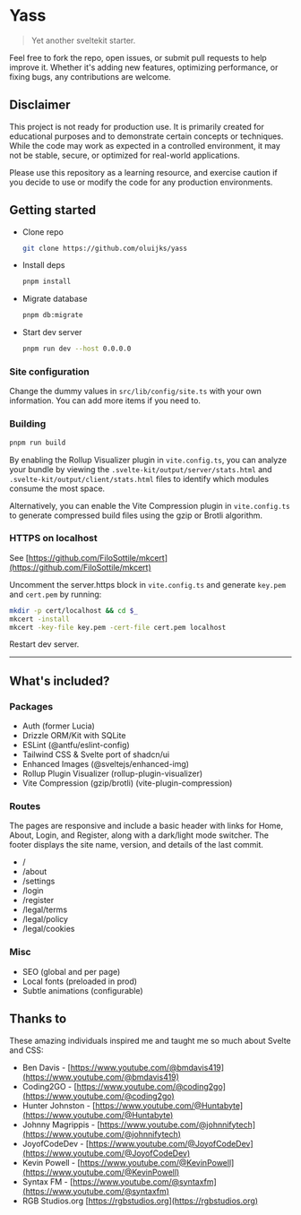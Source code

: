 # Yass

> Yet another sveltekit starter.

Feel free to fork the repo, open issues, or submit pull requests to help improve it. Whether it's adding new features, optimizing performance, or fixing bugs, any contributions are welcome.

## Disclaimer

This project is not ready for production use. It is primarily created for educational purposes and to demonstrate certain concepts or techniques. While the code may work as expected in a controlled environment, it may not be stable, secure, or optimized for real-world applications.

Please use this repository as a learning resource, and exercise caution if you decide to use or modify the code for any production environments.

## Getting started

- Clone repo
  ```bash
  git clone https://github.com/oluijks/yass
  ```
- Install deps
  ```bash
  pnpm install
  ```
- Migrate database
  ```bash
  pnpm db:migrate
  ```
- Start dev server
  ```bash
  pnpm run dev --host 0.0.0.0
  ```

### Site configuration

Change the dummy values in `src/lib/config/site.ts` with your own information. You can add more items if you need to.

### Building

```bash
pnpm run build
```

By enabling the Rollup Visualizer plugin in `vite.config.ts`, you can analyze your bundle by viewing the `.svelte-kit/output/server/stats.html` and `.svelte-kit/output/client/stats.html` files to identify which modules consume the most space.

Alternatively, you can enable the Vite Compression plugin in `vite.config.ts` to generate compressed build files using the gzip or Brotli algorithm.

### HTTPS on localhost

See [https://github.com/FiloSottile/mkcert](https://github.com/FiloSottile/mkcert)

Uncomment the server.https block in `vite.config.ts` and generate `key.pem` and `cert.pem` by running:

```bash
mkdir -p cert/localhost && cd $_
mkcert -install
mkcert -key-file key.pem -cert-file cert.pem localhost
```

Restart dev server.

---

## What's included?

### Packages

- Auth (former Lucia)
- Drizzle ORM/Kit with SQLite
- ESLint (@antfu/eslint-config)
- Tailwind CSS & Svelte port of shadcn/ui
- Enhanced Images (@sveltejs/enhanced-img)
- Rollup Plugin Visualizer (rollup-plugin-visualizer)
- Vite Compression (gzip/brotli) (vite-plugin-compression)

### Routes

The pages are responsive and include a basic header with links for Home, About, Login, and Register, along with a dark/light mode switcher. The footer displays the site name, version, and details of the last commit.

- /
- /about
- /settings
- /login
- /register
- /legal/terms
- /legal/policy
- /legal/cookies

### Misc

- SEO (global and per page)
- Local fonts (preloaded in prod)
- Subtle animations (configurable)

## Thanks to

These amazing individuals inspired me and taught me so much about Svelte and CSS:

- Ben Davis - [https://www.youtube.com/@bmdavis419](https://www.youtube.com/@bmdavis419)
- Coding2GO - [https://www.youtube.com/@coding2go](https://www.youtube.com/@coding2go)
- Hunter Johnston - [https://www.youtube.com/@Huntabyte](https://www.youtube.com/@Huntabyte)
- Johnny Magrippis - [https://www.youtube.com/@johnnifytech](https://www.youtube.com/@johnnifytech)
- JoyofCodeDev - [https://www.youtube.com/@JoyofCodeDev](https://www.youtube.com/@JoyofCodeDev)
- Kevin Powell - [https://www.youtube.com/@KevinPowell](https://www.youtube.com/@KevinPowell)
- Syntax FM - [https://www.youtube.com/@syntaxfm](https://www.youtube.com/@syntaxfm)
- RGB Studios.org [https://rgbstudios.org](https://rgbstudios.org)

